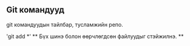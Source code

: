 ## Git командууд
git командуудын тайлбар, тусламжийн репо.

'git add *' ** Бүх шинэ болон өөрчлөгдсөн файлуудыг стэйжилнэ. **
